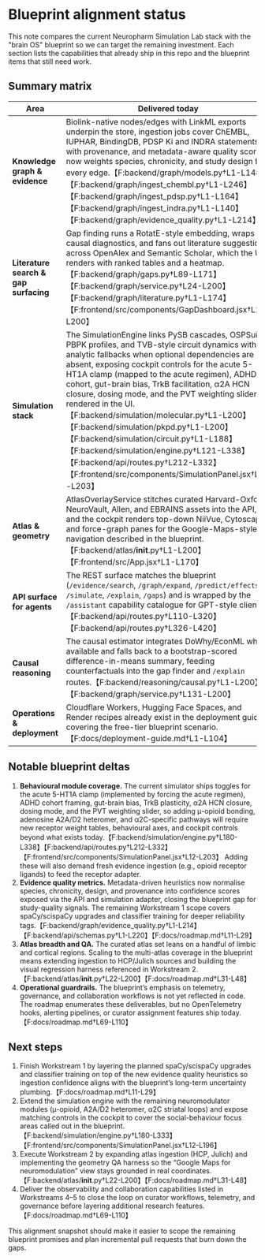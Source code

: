 # Blueprint alignment status

This note compares the current Neuropharm Simulation Lab stack with the "brain OS" blueprint so we can target the remaining investment. Each section lists the capabilities that already ship in this repo and the blueprint items that still need work.

## Summary matrix

| Area | Delivered today | Gaps to close |
| --- | --- | --- |
| **Knowledge graph & evidence** | Biolink-native nodes/edges with LinkML exports underpin the store, ingestion jobs cover ChEMBL, IUPHAR, BindingDB, PDSP Ki and INDRA statements with provenance, and metadata-aware quality scoring now weights species, chronicity, and study design for every edge.【F:backend/graph/models.py†L1-L148】【F:backend/graph/ingest_chembl.py†L1-L246】【F:backend/graph/ingest_pdsp.py†L1-L164】【F:backend/graph/ingest_indra.py†L1-L140】【F:backend/graph/evidence_quality.py†L1-L214】 | Next up is layering richer bibliometrics and ML reliability classifiers on top of the heuristics shipped here (Workstream 1), plus expanding the ingestion catalogue beyond the current receptor set.【F:docs/roadmap.md†L11-L29】 |
| **Literature search & gap surfacing** | Gap finding runs a RotatE-style embedding, wraps causal diagnostics, and fans out literature suggestions across OpenAlex and Semantic Scholar, which the UI renders with ranked tables and a heatmap.【F:backend/graph/gaps.py†L89-L171】【F:backend/graph/service.py†L24-L200】【F:backend/graph/literature.py†L1-L174】【F:frontend/src/components/GapDashboard.jsx†L1-L200】 | Collaboration tooling, richer prioritisation controls, and inline readers proposed in the blueprint are still to be implemented (tracked in Workstream 4).【F:docs/roadmap.md†L69-L88】 |
| **Simulation stack** | The SimulationEngine links PySB cascades, OSPSuite PBPK profiles, and TVB-style circuit dynamics with analytic fallbacks when optional dependencies are absent, exposing cockpit controls for the acute 5-HT1A clamp (mapped to the acute regimen), ADHD cohort, gut-brain bias, TrkB facilitation, α2A HCN closure, dosing mode, and the PVT weighting slider rendered in the UI.【F:backend/simulation/molecular.py†L1-L200】【F:backend/simulation/pkpd.py†L1-L200】【F:backend/simulation/circuit.py†L1-L188】【F:backend/simulation/engine.py†L121-L338】【F:backend/api/routes.py†L212-L332】【F:frontend/src/components/SimulationPanel.jsx†L12-L203】 | Additional blueprint modules (e.g., μ-opioid social bonding, adenosine A2A/D2 heteromer signalling, and α2C striatal gating) are not wired yet—the engine and UI still top out at the current clamp/cohort/bias toggles plus TrkB and α2A assumptions, dosing selection, and the PVT slider—so new receptor schemas and behavioural axes are required.【F:backend/simulation/engine.py†L180-L338】【F:frontend/src/components/SimulationPanel.jsx†L12-L203】 High-fidelity toolchain packaging and benchmarking also remain open items in Workstream 3.【F:docs/roadmap.md†L50-L68】 |
| **Atlas & geometry** | AtlasOverlayService stitches curated Harvard-Oxford, NeuroVault, Allen, and EBRAINS assets into the API, and the cockpit renders top-down NiiVue, Cytoscape, and force-graph panes for the Google-Maps-style navigation described in the blueprint.【F:backend/atlas/__init__.py†L1-L200】【F:frontend/src/App.jsx†L1-L170】 | Expanding to Human Connectome and Julich-Brain atlases, normalising coordinates, and adding automated QA remain future milestones.【F:docs/roadmap.md†L31-L48】 |
| **API surface for agents** | The REST surface matches the blueprint (`/evidence/search`, `/graph/expand`, `/predict/effects`, `/simulate`, `/explain`, `/gaps`) and is wrapped by the `/assistant` capability catalogue for GPT-style clients.【F:backend/api/routes.py†L110-L320】【F:backend/api/routes.py†L326-L420】 | None noted—the endpoints exist—but the blueprint’s call for more granular error telemetry ties into the observability workstream below. |
| **Causal reasoning** | The causal estimator integrates DoWhy/EconML when available and falls back to a bootstrap-scored difference-in-means summary, feeding counterfactuals into the gap finder and `/explain` routes.【F:backend/reasoning/causal.py†L1-L200】【F:backend/graph/service.py†L131-L200】 | Formal assumption graphs and dataset lineage checks should be expanded as part of the governance workstream so reviewers can audit causal runs.【F:docs/roadmap.md†L88-L110】 |
| **Operations & deployment** | Cloudflare Workers, Hugging Face Spaces, and Render recipes already exist in the deployment guide, covering the free-tier blueprint scenario.【F:docs/deployment-guide.md†L1-L104】 | Observability, automated alerts, and compliance reviews described in the blueprint are still outstanding (Workstream 5).【F:docs/roadmap.md†L88-L110】 |

## Notable blueprint deltas

1. **Behavioural module coverage.** The current simulator ships toggles for the acute 5-HT1A clamp (implemented by forcing the acute regimen), ADHD cohort framing, gut-brain bias, TrkB plasticity, α2A HCN closure, dosing mode, and the PVT weighting slider, so adding μ-opioid bonding, adenosine A2A/D2 heteromer, and α2C-specific pathways will require new receptor weight tables, behavioural axes, and cockpit controls beyond what exists today.【F:backend/simulation/engine.py†L180-L338】【F:backend/api/routes.py†L212-L332】【F:frontend/src/components/SimulationPanel.jsx†L12-L203】  Adding these will also demand fresh evidence ingestion (e.g., opioid receptor ligands) to feed the receptor adapter.
2. **Evidence quality metrics.** Metadata-driven heuristics now normalise species, chronicity, design, and provenance into confidence scores exposed via the API and simulation adapter, closing the blueprint gap for study-quality signals. The remaining Workstream 1 scope covers spaCy/scispaCy upgrades and classifier training for deeper reliability tags.【F:backend/graph/evidence_quality.py†L1-L214】【F:backend/api/schemas.py†L1-L220】【F:docs/roadmap.md†L11-L29】
3. **Atlas breadth and QA.** The curated atlas set leans on a handful of limbic and cortical regions. Scaling to the multi-atlas coverage in the blueprint means extending ingestion to HCP/Julich sources and building the visual regression harness referenced in Workstream 2.【F:backend/atlas/__init__.py†L22-L200】【F:docs/roadmap.md†L31-L48】
4. **Operational guardrails.** The blueprint’s emphasis on telemetry, governance, and collaboration workflows is not yet reflected in code. The roadmap enumerates these deliverables, but no OpenTelemetry hooks, alerting pipelines, or curator assignment features ship today.【F:docs/roadmap.md†L69-L110】

## Next steps

1. Finish Workstream 1 by layering the planned spaCy/scispaCy upgrades and classifier training on top of the new evidence quality heuristics so ingestion confidence aligns with the blueprint’s long-term uncertainty plumbing.【F:docs/roadmap.md†L11-L29】
2. Extend the simulation engine with the remaining neuromodulator modules (μ-opioid, A2A/D2 heteromer, α2C striatal loops) and expose matching controls in the cockpit to cover the social-behaviour focus areas called out in the blueprint.【F:backend/simulation/engine.py†L180-L333】【F:frontend/src/components/SimulationPanel.jsx†L12-L196】
3. Execute Workstream 2 by expanding atlas ingestion (HCP, Julich) and implementing the geometry QA harness so the “Google Maps for neuromodulation” view stays grounded in real coordinates.【F:backend/atlas/__init__.py†L22-L200】【F:docs/roadmap.md†L31-L48】
4. Deliver the observability and collaboration capabilities listed in Workstreams 4–5 to close the loop on curator workflows, telemetry, and governance before layering additional research features.【F:docs/roadmap.md†L69-L110】

This alignment snapshot should make it easier to scope the remaining blueprint promises and plan incremental pull requests that burn down the gaps.
